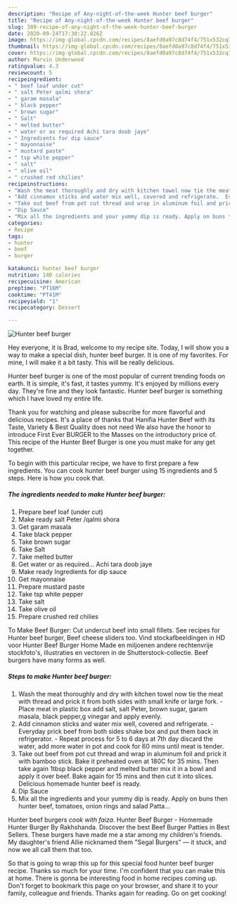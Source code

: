 ```yaml
---
description: "Recipe of Any-night-of-the-week Hunter beef burger"
title: "Recipe of Any-night-of-the-week Hunter beef burger"
slug: 389-recipe-of-any-night-of-the-week-hunter-beef-burger
date: 2020-09-24T17:30:22.826Z
image: https://img-global.cpcdn.com/recipes/8aefd0a97c8d74f4/751x532cq70/hunter-beef-burger-recipe-main-photo.jpg
thumbnail: https://img-global.cpcdn.com/recipes/8aefd0a97c8d74f4/751x532cq70/hunter-beef-burger-recipe-main-photo.jpg
cover: https://img-global.cpcdn.com/recipes/8aefd0a97c8d74f4/751x532cq70/hunter-beef-burger-recipe-main-photo.jpg
author: Marvin Underwood
ratingvalue: 4.3
reviewcount: 5
recipeingredient:
- " beef loaf under cut"
- " salt Peter qalmi shora"
- " garam masala"
- " black pepper"
- " brown sugar"
- " Salt"
- " melted butter"
- " water or as required Achi tara doob jaye"
- " Ingredients for dip sauce"
- " mayonnaise"
- " mustard paste"
- " tsp white pepper"
- " salt"
- " olive oil"
- " crushed red chilies"
recipeinstructions:
- "Wash the meat thoroughly and dry with kitchen towel now tie the meat with thread and prick it from both sides with small knife or large fork.  Place meat in plastic box add salt, salt Peter, brown sugar, garam masala, black pepper,g vinegar and apply evenly."
- "Add cinnamon sticks and water mix well, covered and refrigerate.  Everyday prick beef from both sides shake box and put them back in refrigerator.  Repeat process for 5 to 6 days at 7th day discard the water, add more water in pot and cook for 60 mins until meat is tender."
- "Take out beef from pot cut thread and wrap in aluminum foil and prick it with bamboo stick. Bake it preheated oven at 180C for 35 mins. Then take again 1tbsp black pepper and melted butter mix it in a bowl and apply it over beef. Bake again for 15 mins and then cut it into slices. Delicious homemade hunter beef is ready."
- "Dip Sauce"
- "Mix all the ingredients and your yummy dip is ready. Apply on buns then hunter beef, tomatoes, onion rings and salad Patta..."
categories:
- Recipe
tags:
- hunter
- beef
- burger

katakunci: hunter beef burger 
nutrition: 140 calories
recipecuisine: American
preptime: "PT16M"
cooktime: "PT41M"
recipeyield: "1"
recipecategory: Dessert

---
```



![Hunter beef burger](https://img-global.cpcdn.com/recipes/8aefd0a97c8d74f4/751x532cq70/hunter-beef-burger-recipe-main-photo.jpg)

Hey everyone, it is Brad, welcome to my recipe site. Today, I will show you a way to make a special dish, hunter beef burger. It is one of my favorites. For mine, I will make it a bit tasty. This will be really delicious.

Hunter beef burger is one of the most popular of current trending foods on earth. It is simple, it's fast, it tastes yummy. It's enjoyed by millions every day. They're fine and they look fantastic. Hunter beef burger is something which I have loved my entire life.

Thank you for watching and please subscribe for more flavorful and delicious recipes. It&#39;s a place of thanks that Hanifia Hunter Beef with its Taste, Variety &amp; Best Quality does not need We also have the honor to introduce First Ever BURGER to the Masses on the introductory price of. This recipe of the Hunter Beef Burger is one you must make for any get together.


To begin with this particular recipe, we have to first prepare a few ingredients. You can cook hunter beef burger using 15 ingredients and 5 steps. Here is how you cook that.

<!--inarticleads1-->

##### The ingredients needed to make Hunter beef burger:

1. Prepare  beef loaf (under cut)
1. Make ready  salt Peter /qalmi shora
1. Get  garam masala
1. Take  black pepper
1. Take  brown sugar
1. Take  Salt
1. Take  melted butter
1. Get  water or as required... Achi tara doob jaye
1. Make ready  Ingredients for dip sauce
1. Get  mayonnaise
1. Prepare  mustard paste
1. Take  tsp white pepper
1. Take  salt
1. Take  olive oil
1. Prepare  crushed red chilies


To Make Beef Burger: Cut undercut beef into small fillets. See recipes for Hunter beef burger, Beef cheese sliders too. Vind stockafbeeldingen in HD voor Hunter Beef Burger Home Made en miljoenen andere rechtenvrije stockfoto&#39;s, illustraties en vectoren in de Shutterstock-collectie. Beef burgers have many forms as well. 

<!--inarticleads2-->

##### Steps to make Hunter beef burger:

1. Wash the meat thoroughly and dry with kitchen towel now tie the meat with thread and prick it from both sides with small knife or large fork.  - Place meat in plastic box add salt, salt Peter, brown sugar, garam masala, black pepper,g vinegar and apply evenly.
1. Add cinnamon sticks and water mix well, covered and refrigerate.  - Everyday prick beef from both sides shake box and put them back in refrigerator.  - Repeat process for 5 to 6 days at 7th day discard the water, add more water in pot and cook for 60 mins until meat is tender.
1. Take out beef from pot cut thread and wrap in aluminum foil and prick it with bamboo stick. Bake it preheated oven at 180C for 35 mins. Then take again 1tbsp black pepper and melted butter mix it in a bowl and apply it over beef. Bake again for 15 mins and then cut it into slices. Delicious homemade hunter beef is ready.
1. Dip Sauce
1. Mix all the ingredients and your yummy dip is ready. Apply on buns then hunter beef, tomatoes, onion rings and salad Patta...


Hunter beef burgers *cook with faiza*. Hunter Beef Burger - Homemade Hunter Burger By Rakhshanda. Discover the best Beef Burger Patties in Best Sellers. These burgers have made me a star among my children&#39;s friends. My daughter&#39;s friend Allie nicknamed them &#34;Segal Burgers&#34; — it stuck, and now we all call them that too. 

So that is going to wrap this up for this special food hunter beef burger recipe. Thanks so much for your time. I'm confident that you can make this at home. There is gonna be interesting food in home recipes coming up. Don't forget to bookmark this page on your browser, and share it to your family, colleague and friends. Thanks again for reading. Go on get cooking!
